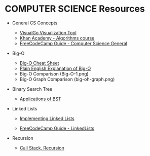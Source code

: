 # COMPUTER SCIENCE Resources

* General CS Concepts

  * [VisualGo Visualization Tool](https://visualgo.net/en)
  * [Khan Academy - Algorithms course](https://www.khanacademy.org/computing/computer-science/algorithms)
  * [FreeCodeCamp Guide - Computer Science General](https://github.com/freeCodeCamp/guides/tree/master/src/pages/computer-science)

* Big-O

  * [Big-O Cheat Sheet](http://bigocheatsheet.com/)
  * [Plain English Explanation of Big-O](https://stackoverflow.com/questions/487258/what-is-a-plain-english-explanation-of-big-o-notation)
  * Big-O Comparison (Big-O-1.png)
  * Big-O Graph Comparison (big-oh-graph.png)

* Binary Search Tree

  * [Applications of BST](https://stackoverflow.com/questions/2130416/what-are-the-applications-of-binary-trees)

* Linked Lists

  * [Implementing Linked Lists](https://code.tutsplus.com/articles/data-structures-with-javascript-singly-linked-list-and-doubly-linked-list--cms-23392)

  * [FreeCodeCamp Guide - LinkedLists](https://github.com/freeCodeCamp/guides/blob/master/src/pages/computer-science/data-structures/linked-lists/index.md)

* Recursion

  * [Call Stack, Recursion](https://www.thecodingdelight.com/understanding-recursion-javascript/)
